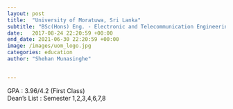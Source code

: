 ```yaml
---
layout: post
title:  "University of Moratuwa, Sri Lanka"
subtitle: "BSc(Hons) Eng. - Electronic and Telecommunication Engineering"
date:   2017-08-24 22:20:59 +00:00
end_date: 2021-06-30 22:20:59 +00:00
image: /images/uom_logo.jpg
categories: education
author: "Shehan Munasinghe"


---
```

GPA : 3.96/4.2 (First Class)  
Dean’s List : Semester 1,2,3,4,6,7,8  
